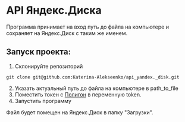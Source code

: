 # API Яндекс.Диска

Программа принимает на вход путь до файла на компьютере и сохраняет на Яндекс.Диск с таким же именем.

## Запуск проекта:

1. Склонируйте репозиторий
```
git clone git@github.com:Katerina-Alekseenko/api_yandex._disk.git
``` 
2. Указать актуальный путь до файла на компьютере в path_to_file
3. Поместить токен с [Полигон](https://yandex.ru/dev/disk/poligon/) в переменную token.
4. Запустить программу

Файл будет помещен на Яндекс.Диск в папку "Загрузки".
